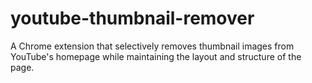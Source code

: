 # youtube-thumbnail-remover
A Chrome extension that selectively removes thumbnail images from YouTube's homepage while maintaining the layout and structure of the page.
